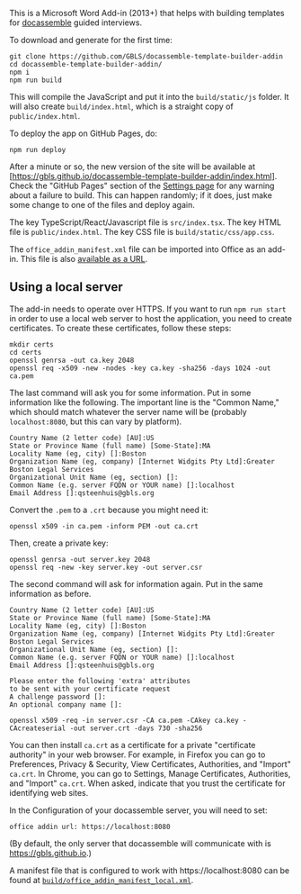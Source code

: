 This is a Microsoft Word Add-in (2013+) that helps with building
templates for [docassemble] guided interviews.

To download and generate for the first time:

```
git clone https://github.com/GBLS/docassemble-template-builder-addin
cd docassemble-template-builder-addin/
npm i
npm run build
```

This will compile the JavaScript and put it into the `build/static/js`
folder.  It will also create `build/index.html`, which is a straight
copy of `public/index.html`.

To deploy the app on GitHub Pages, do:

```
npm run deploy
```

After a minute or so, the new version of the site will be available at
[https://gbls.github.io/docassemble-template-builder-addin/index.html].
Check the "GitHub Pages" section of the [Settings page] for any
warning about a failure to build.  This can happen randomly; if it
does, just make some change to one of the files and deploy again.

The key TypeScript/React/Javascript file is `src/index.tsx`.  The key
HTML file is `public/index.html`.  The key CSS file is
`build/static/css/app.css`.

The `office_addin_manifest.xml` file can be imported into Office as an
add-in.  This file is also [available as a URL].

## Using a local server

The add-in needs to operate over HTTPS.  If you want to run `npm run
start` in order to use a local web server to host the application, you
need to create certificates.  To create these certificates, follow
these steps:

```
mkdir certs
cd certs
openssl genrsa -out ca.key 2048
openssl req -x509 -new -nodes -key ca.key -sha256 -days 1024 -out ca.pem
```

The last command will ask you for some information.  Put in some
information like the following.  The important line is the "Common
Name," which should match whatever the server name will be (probably
`localhost:8080`, but this can vary by platform).

```
Country Name (2 letter code) [AU]:US
State or Province Name (full name) [Some-State]:MA
Locality Name (eg, city) []:Boston
Organization Name (eg, company) [Internet Widgits Pty Ltd]:Greater Boston Legal Services
Organizational Unit Name (eg, section) []:
Common Name (e.g. server FQDN or YOUR name) []:localhost
Email Address []:qsteenhuis@gbls.org
```

Convert the `.pem` to a `.crt` because you might need it:

```
openssl x509 -in ca.pem -inform PEM -out ca.crt
```

Then, create a private key:

```
openssl genrsa -out server.key 2048
openssl req -new -key server.key -out server.csr
```

The second command will ask for information again.  Put in the same
information as before.

```
Country Name (2 letter code) [AU]:US
State or Province Name (full name) [Some-State]:MA
Locality Name (eg, city) []:Boston
Organization Name (eg, company) [Internet Widgits Pty Ltd]:Greater Boston Legal Services
Organizational Unit Name (eg, section) []:
Common Name (e.g. server FQDN or YOUR name) []:localhost
Email Address []:qsteenhuis@gbls.org

Please enter the following 'extra' attributes
to be sent with your certificate request
A challenge password []:
An optional company name []:
```

```
openssl x509 -req -in server.csr -CA ca.pem -CAkey ca.key -CAcreateserial -out server.crt -days 730 -sha256
```

You can then install `ca.crt` as a certificate for a private
"certificate authority" in your web browser.  For example, in Firefox
you can go to Preferences, Privacy & Security, View Certificates,
Authorities, and "Import" `ca.crt`.  In Chrome, you can go to
Settings, Manage Certificates, Authorities, and "Import" `ca.crt`.
When asked, indicate that you trust the certificate for identifying
web sites.

In the Configuration of your docassemble server, you will need to set:

```
office addin url: https://localhost:8080
```

(By default, the only server that docassemble will communicate with is
https://gbls.github.io.)

A manifest file that is configured to work with https://localhost:8080
can be found at [`build/office_addin_manifest_local.xml`].

[Settings page]: https://github.com/GBLS/docassemble-template-builder-addin/settings
[https://gbls.github.io/docassemble-template-builder-addin/index.html]: https://gbls.github.io/docassemble-template-builder-addin/index.html
[docassemble]: https://docassemble.org
[available as a URL]: https://gbls.github.io/docassemble-template-builder-addin/office_addin_manifest.xml
[`build/office_addin_manifest_local.xml`]: https://gbls.github.io/docassemble-template-builder-addin/office_addin_manifest_local.xml
[howto]: https://datacenteroverlords.com/2012/03/01/creating-your-own-ssl-certificate-authority/
